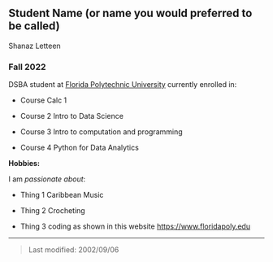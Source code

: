 ## Student Name (or name you would preferred to be called)

Shanaz Letteen

### Fall 2022

DSBA student at [Florida Polytechnic University](https://www.floridapoly.edu) currently enrolled in: 

- Course 
Calc 1

- Course 2
Intro to Data Science

- Course 3
Intro to computation and programming

- Course 4
Python for Data Analytics

**Hobbies:**

I am _passionate about_: 

- Thing 1
Caribbean Music

- Thing 2
Crocheting

- Thing 3 
coding
as shown in this website <https://www.floridapoly.edu>

***

> Last modified: 2002/09/06

